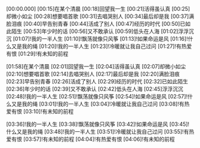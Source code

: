 [00:00.000]
[00:15]在某个清晨
[00:18]回望我一生
[00:21]活得虽认真
[00:25]却微小如尘
[00:28]想要唱首歌
[00:31]去唱哭别人
[00:34]最后却是我
[00:37]满脸泪痕
[00:40]早告别青春
[00:44]活成了别人
[00:47]经历的时代
[00:50]已如此陌生
[00:53]年少时的话
[00:56]又不敢承认
[00:59]低头在人海
[01:02]浮浮沉沉
[01:07]!我的一半人生
[01:10]!飘荡就像只风筝
[01:13]!如果命运是风
[01:16]!什么又是我的绳
[01:20]!我的一半人生
[01:23]!冷暖就让我自己过问
[01:27]!有热爱有恨
[01:29]!有未知的前程

[01:58]在某个清晨
[02:01]回望我一生
[02:04]活得虽认真
[02:07]却微小如尘
[02:10]想要唱首歌
[02:14]去唱哭别人
[02:17]最后却是我
[02:20]满脸泪痕
[02:23]早告别青春
[02:26]活成了别人
[02:29]经历的时代
[02:32]已如此陌生
[02:36]年少时的话
[02:39]又不敢承认
[02:42]低头在人海
[02:45]浮浮沉沉
[02:48]!我的一半人生
[02:51]!飘荡就像只风筝
[02:54]!如果命运是风
[02:57]!什么又是我的绳
[03:01]!我的一半人生
[03:04]!冷暖就让我自己过问
[03:08]!有热爱有恨
[03:10]!有未知的前程

[03:36]!我的一半人生
[03:38]!飘荡就像只风筝
[03:42]!如果命运是风
[03:45]!什么又是我的绳
[03:48]!我的一半人生
[03:51]!冷暖就让我自己过问
[03:55]!有热爱有恨
[03:57]!有未知的前程
[04:04]!有热爱有恨
[04:06]!有未知的前程
